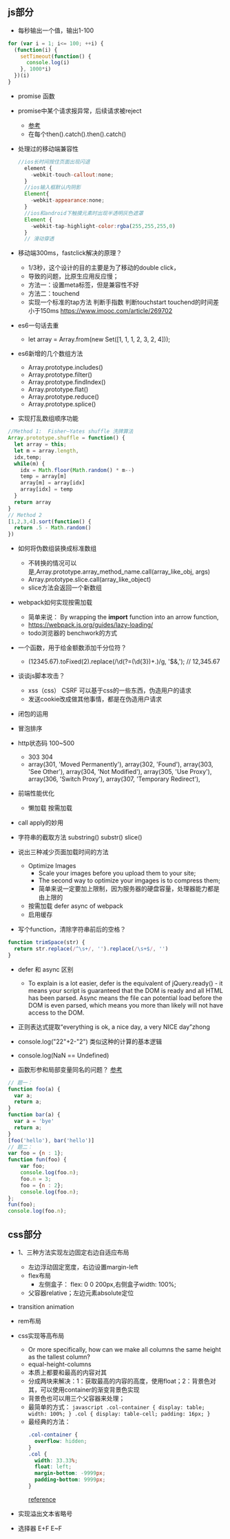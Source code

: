 
## js部分
- 每秒输出一个值，输出1-100
``````javascript
for (var i = 1; i<= 100; ++i) {
  (function(i) {
    setTimeout(function() {
      console.log(i)
    }, 1000*i)
  })(i)
}
``````
- promise 函数

- promise中某个请求报异常，后续请求被reject
  - [参考](https://stackoverflow.com/questions/33445415/javascript-promises-reject-vs-throw)
  - 在每个then().catch().then().catch()
- 处理过的移动端兼容性
  ``````javascript
  //ios长时间按住页面出现闪退
    element {
      -webkit-touch-callout:none;
    }
    //ios输入框默认内阴影
    Element{
      -webkit-appearance:none;
    }
    //ios和android下触摸元素时出现半透明灰色遮罩
    Element {
      -webkit-tap-highlight-color:rgba(255,255,255,0)
    }
    // 滑动穿透
  ``````  

- 移动端300ms，fastclick解决的原理？
  - 1/3秒，这个设计的目的主要是为了移动的double click，
  - 导致的问题，比原生应用反应慢；
  - 方法一：设置meta标签，但是兼容性不好
  - 方法二：touchend 
  - 实现一个标准的tap方法 判断手指数 判断touchstart touchend的时间差小于150ms https://www.imooc.com/article/269702
- es6一句话去重
  - let array = Array.from(new Set([1, 1, 1, 2, 3, 2, 4]));
- es6新增的几个数组方法
  - Array.prototype.includes()
  - Array.prototype.filter()
  - Array.prototype.findIndex()
  - Array.prototype.flat()
  - Array.prototype.reduce()
  - Array.prototype.splice() 

- 实现打乱数组顺序功能
``````javascript
//Method 1:  Fisher–Yates shuffle 洗牌算法
Array.prototype.shuffle = function() {
  let array = this;
  let m = array.length,
  idx,temp;
  while(m) {
    idx = Math.floor(Math.random() * m--)
    temp = array[m]
    array[m] = array[idx]
    array[idx] = temp
  }
  return array
}
// Method 2 
[1,2,3,4].sort(function() {
  return .5 - Math.random()
})
``````

- 如何将伪数组装换成标准数组
  - 不转换的情况可以是,Array.prototype.array_method_name.call(array_like_obj, args)
  - Array.prototype.slice.call(array_like_object)
  - slice方法会返回一个新数组
- webpack如何实现按需加载
  - 简单来说： By wrapping the **import** function into an arrow function,
  - https://webpack.js.org/guides/lazy-loading/
  - todo浏览器的 benchwork的方式


- 一个函数，用于给金额数添加千分位符？
  - (12345.67).toFixed(2).replace(/\d(?=(\d{3})+\.)/g, '$&,');  // 12,345.67
  
- 谈谈js脚本攻击？
  - xss（css） CSRF 可以基于css的一些东西，伪造用户的请求
  - 发送cookie改成做其他事情，都是在伪造用户请求
- 闭包的运用

- 冒泡排序

- http状态码 100~500
  - 303 304
  - array(301, 'Moved Permanently'),
    array(302, 'Found'),
    array(303, 'See Other'),
    array(304, 'Not Modified'),
    array(305, 'Use Proxy'),
    array(306, 'Switch Proxy'),
    array(307, 'Temporary Redirect'),

- 前端性能优化
  - 懒加载 按需加载
- call apply的妙用

- 字符串的截取方法 substring() substr() slice()

- 说出三种减少页面加载时间的方法
  - Optimize Images
    - Scale your images before you upload them to your site;
    - The second way to optimize your imgages is to compress them;
    - 简单来说一定要加上限制，因为服务器的硬盘容量，处理器能力都是由上限的
  - 按需加载 defer async   of webpack
  - 启用缓存
- 写个function，清除字符串前后的空格？
``````javascript
function trimSpace(str) {
  return str.replace(/^\s+/, '').replace(/\s+$/, '')
} 
``````
- defer 和 async 区别
  - To explain is a lot easier, defer is the equivalent of jQuery.ready() - it means your script is guaranteed that the DOM is ready and all HTML has been parsed. Async means the file can potential load before the DOM is even parsed, which means you more than likely will not have access to the DOM.
- 正则表达式提取“everything is ok, a nice day, a very NICE day”zhong

- console.log("22"+2-"2") 类似这种的计算的基本逻辑
- console.log(NaN == Undefined)

- 函数形参和局部变量同名的问题？
[参考](https://www.jianshu.com/p/7d384261ee75)
``````javascript
// 题一：
function foo(a) {
  var a;
  return a;
}
function bar(a) {
  var a = 'bye'
  return a;
}
[foo('hello'), bar('hello')]
// 题二：
var foo = {n : 1};
function fun(foo) {
    var foo;
    console.log(foo.n);
    foo.n = 3;
    foo = {n : 2};
    console.log(foo.n);
};
fun(foo);
console.log(foo.n);
``````

## css部分
- 1、三种方法实现左边固定右边自适应布局
  - 左边浮动固定宽度，右边设置margin-left
  - flex布局
    - 左侧盒子： flex: 0 0 200px,右侧盒子width: 100%;
  - 父容器relative；左边元素absolute定位
- transition animation

- rem布局
- css实现等高布局
  - Or more specifically, how can we make all columns the same height as the tallest column?
  - equal-height-columns
  - 本质上都要和最高的内容对其
  - 分成两块来解决：1：获取最高的内容的高度，使用float；2：背景色对其，可以使用container的渐变背景色实现
  - 背景色也可以用三个父容器来处理；
  - 最简单的方式：
        ``````javascript
        .col-container {
          display: table;
          width: 100%;
        }
        .col {
          display: table-cell;
          padding: 16px;
        }
        ``````  
  - 最经典的方法：
    ``````css
    .col-container {
      overflow: hidden;
    }
    .col {
      width: 33.33%;
      float: left;
      margin-bottom: -9999px;
      padding-bottom: 9999px;
    }
    ``````
    [reference](https://css-tricks.com/fluid-width-equal-height-columns/)
- 实现溢出文本省略号
- 选择器 E+F E~F